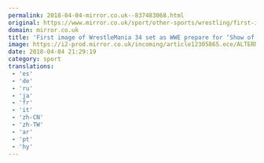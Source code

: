 ```yaml
---
permalink: 2018-04-04-mirror.co.uk--837483068.html
original: https://www.mirror.co.uk/sport/other-sports/wrestling/first-image-wrestlemania-34-set-12306131
domain: mirror.co.uk
title: 'First image of WrestleMania 34 set as WWE prepare for ‘Show of Shows’'
image: https://i2-prod.mirror.co.uk/incoming/article12305865.ece/ALTERNATES/s1200/Wrestle-Mania-34.jpg
date: 2018-04-04 21:29:19
category: sport
translations: 
 - 'es'
 - 'de'
 - 'ru'
 - 'ja'
 - 'fr'
 - 'it'
 - 'zh-CN'
 - 'zh-TW'
 - 'ar'
 - 'pt'
 - 'hy'
---
```


